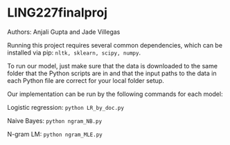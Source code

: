 # LING227finalproj

Authors: Anjali Gupta and Jade Villegas

Running this project requires several common dependencies, which can be installed via pip: ```nltk, sklearn, scipy, numpy```.

To run our model, just make sure that the data is downloaded to the same folder that the Python scripts are in and that the input paths to the data in each Python file are correct for your local folder setup.

Our implementation can be run by the following commands for each model:

Logistic regression: ```python LR_by_doc.py```

Naive Bayes: ```python ngram_NB.py```

N-gram LM: ```python ngram_MLE.py```
